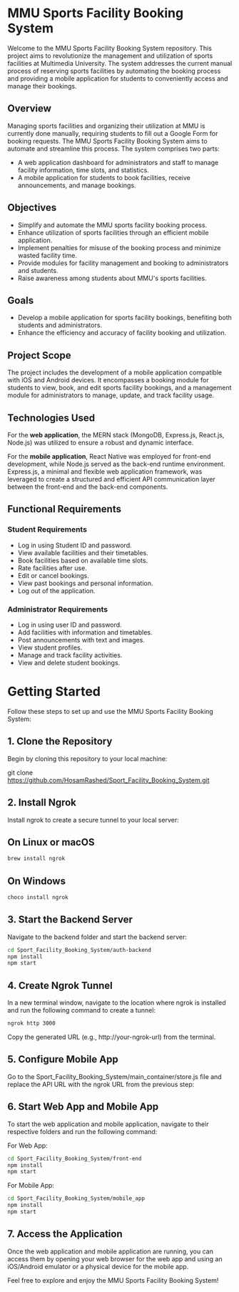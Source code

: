 # MMU Sports Facility Booking System

Welcome to the MMU Sports Facility Booking System repository. This project aims to revolutionize the management and utilization of sports facilities at Multimedia University. The system addresses the current manual process of reserving sports facilities by automating the booking process and providing a mobile application for students to conveniently access and manage their bookings.

## Overview

Managing sports facilities and organizing their utilization at MMU is currently done manually, requiring students to fill out a Google Form for booking requests. The MMU Sports Facility Booking System aims to automate and streamline this process. The system comprises two parts:
- A web application dashboard for administrators and staff to manage facility information, time slots, and statistics.
- A mobile application for students to book facilities, receive announcements, and manage bookings.

## Objectives

- Simplify and automate the MMU sports facility booking process.
- Enhance utilization of sports facilities through an efficient mobile application.
- Implement penalties for misuse of the booking process and minimize wasted facility time.
- Provide modules for facility management and booking to administrators and students.
- Raise awareness among students about MMU's sports facilities.

## Goals

- Develop a mobile application for sports facility bookings, benefiting both students and administrators.
- Enhance the efficiency and accuracy of facility booking and utilization.

## Project Scope

The project includes the development of a mobile application compatible with iOS and Android devices. It encompasses a booking module for students to view, book, and edit sports facility bookings, and a management module for administrators to manage, update, and track facility usage.

## Technologies Used

For the **web application**, the MERN stack (MongoDB, Express.js, React.js, Node.js) was utilized to ensure a robust and dynamic interface.

For the **mobile application**, React Native was employed for front-end development, while Node.js served as the back-end runtime environment. Express.js, a minimal and flexible web application framework, was leveraged to create a structured and efficient API communication layer between the front-end and the back-end components.

## Functional Requirements

### Student Requirements

- Log in using Student ID and password.
- View available facilities and their timetables.
- Book facilities based on available time slots.
- Rate facilities after use.
- Edit or cancel bookings.
- View past bookings and personal information.
- Log out of the application.

### Administrator Requirements

- Log in using user ID and password.
- Add facilities with information and timetables.
- Post announcements with text and images.
- View student profiles.
- Manage and track facility activities.
- View and delete student bookings.

# Getting Started

Follow these steps to set up and use the MMU Sports Facility Booking System:

## 1. Clone the Repository

Begin by cloning this repository to your local machine:

git clone https://github.com/HosamRashed/Sport_Facility_Booking_System.git

## 2. Install Ngrok
Install ngrok to create a secure tunnel to your local server:

## On Linux or macOS
```sh
brew install ngrok
```
## On Windows
```sh
choco install ngrok
```
## 3. Start the Backend Server
Navigate to the backend folder and start the backend server:

```sh
cd Sport_Facility_Booking_System/auth-backend
npm install
npm start
```
## 4. Create Ngrok Tunnel
In a new terminal window, navigate to the location where ngrok is installed and run the following command to create a tunnel:

```sh
ngrok http 3000
```
Copy the generated URL (e.g., http://your-ngrok-url) from the terminal.

## 5. Configure Mobile App
Go to the Sport_Facility_Booking_System/main_container/store.js file and replace the API URL with the ngrok URL from the previous step:

## 6. Start Web App and Mobile App
To start the web application and mobile application, navigate to their respective folders and run the following command:

For Web App:

```sh
cd Sport_Facility_Booking_System/front-end
npm install
npm start
```
For Mobile App:

```sh
cd Sport_Facility_Booking_System/mobile_app
npm install
npm start
```
## 7. Access the Application
Once the web application and mobile application are running, you can access them by opening your web browser for the web app and using an iOS/Android emulator or a physical device for the mobile app.

Feel free to explore and enjoy the MMU Sports Facility Booking System!

